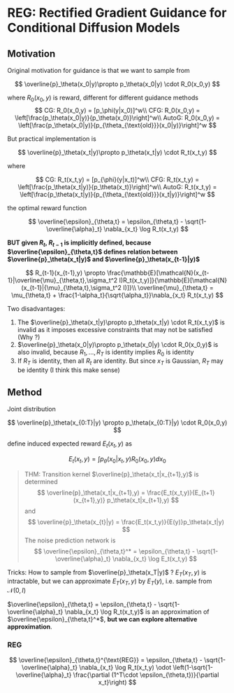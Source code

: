 # REG: Rectified Gradient Guidance for Conditional Diffusion Models

## Motivation

Original motivation for guidance is that we want to sample from

$$
\overline{p}_\theta(x_0|y)\propto p_\theta(x_0|y) \cdot R_0(x_0,y)
$$

where $R_0(x_0,y)$ is reward, different for different guidance methods
$$
CG: R_0(x_0,y) = [p_\phi(y|x_0)]^w\\
CFG: R_0(x_0,y) = \left[\frac{p_\theta(x_0|y)}{p_\theta(x_0)}\right]^w\\
AutoG: R_0(x_0,y) = \left[\frac{p_\theta(x_0|y)}{p_{\theta_{\text{old}}}(x_0|y)}\right]^w
$$

But practical implementation is

$$
\overline{p}_\theta(x_t|y)\propto p_\theta(x_t|y) \cdot R_t(x_t,y)
$$

where

$$
CG: R_t(x_t,y) = [p_{\phi}(y|x_t)]^w\\
CFG: R_t(x_t,y) = \left[\frac{p_\theta(x_t|y)}{p_\theta(x_t)}\right]^w\\
AutoG: R_t(x_t,y) = \left[\frac{p_\theta(x_t|y)}{p_{\theta_{\text{old}}}(x_t|y)}\right]^w
$$

the optimal reward function

$$
\overline{\epsilon}_{\theta,t} = \epsilon_{\theta,t} - \sqrt{1-\overline{\alpha}_t} \nabla_{x_t} \log R_t(x_t,y)
$$

**BUT given $R_t$, $R_{t-1}$ is implicitly defined, because $\overline{\epsilon}_{\theta,t}$ defines relation between $\overline{p}_\theta(x_t|y)$ and $\overline{p}_\theta(x_{t-1}|y)$**

$$
R_{t-1}(x_{t-1},y) \propto \frac{\mathbb{E}[\mathcal{N}(x_{t-1}|\overline{\mu}_{\theta,t},\sigma_t^2 I)R_t(x_t,y)]}{\mathbb{E}[\mathcal{N}(x_{t-1}|{\mu}_{\theta,t},\sigma_t^2 I)]}\\
\overline{\mu}_{\theta,t} = \mu_{\theta,t} + \frac{1-\alpha_t}{\sqrt{\alpha_t}}\nabla_{x_t} R_t(x_t,y)
$$

Two disadvantages:
1. The $\overline{p}_\theta(x_t|y)\propto p_\theta(x_t|y) \cdot R_t(x_t,y)$ is invalid as it imposes excessive constraints that
may not be satisfied (Why ?)
2. $\overline{p}_\theta(x_0|y)\propto p_\theta(x_0|y) \cdot R_0(x_0,y)$ is also invalid, because $R_1,...,R_T$ is identity implies $R_0$ is identity
3. If $R_T$ is identity, then all $R_t$ are identity. But since $x_T$ is Gaussian, $R_T$ may be identity (I think this make sense)

## Method

Joint distribution

$$
\overline{p}_\theta(x_{0:T}|y) \propto p_\theta(x_{0:T}|y) \cdot R_0(x_0,y)
$$

define induced expected reward $E_t(x_t,y)$ as

$$
E_t(x_t,y) = \int p_\theta(x_0|x_t,y)R_0(x_0,y)dx_0
$$

> THM: Transition kernel $\overline{p}_\theta(x_t|x_{t+1},y)$ is determined
> $$
> \overline{p}_\theta(x_t|x_{t+1},y) = \frac{E_t(x_t,y)}{E_{t+1}(x_{t+1},y)} p_\theta(x_t|x_{t+1},y)
> $$
> and
> $$
> \overline{p}_\theta(x_{t}|y) = \frac{E_t(x_t,y)}{E(y)}p_\theta(x_t|y)
> $$
> The noise prediction network is
> $$
> \overline{\epsilon}_{\theta,t}^* = \epsilon_{\theta,t} - \sqrt{1-\overline{\alpha}_t} \nabla_{x_t} \log E_t(x_t,y)
> $$

Tricks:
How to sample from $\overline{p}_\theta(x_T|y)$ ? $E_T(x_T,y)$ is intractable, but we can approximate $E_T(x_T,y)$ by $E_T(y)$, i.e. sample from $\mathcal{N}(0,I)$

$\overline{\epsilon}_{\theta,t} = \epsilon_{\theta,t} - \sqrt{1-\overline{\alpha}_t} \nabla_{x_t} \log R_t(x_t,y)$ is an approximation of $\overline{\epsilon}_{\theta,t}^*$, **but we can explore alternative approximation**. 

### REG

$$
\overline{\epsilon}_{\theta,t}^{\text{REG}} = \epsilon_{\theta,t} - \sqrt{1-\overline{\alpha}_t} \nabla_{x_t} \log R_t(x_t,y) \odot \left(1-\sqrt{1-\overline{\alpha}_t} \frac{\partial (1^T\cdot \epsilon_{\theta,t})}{\partial x_t}\right)
$$